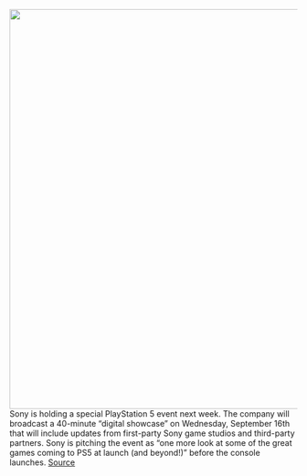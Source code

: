 <img src='https://cdn.vox-cdn.com/thumbor/FR3VjajaGQkhu6dp9TR9og1V2Yk=/0x0:1632x918/1200x800/filters:focal(686x329:946x589)/cdn.vox-cdn.com/uploads/chorus_image/image/67394933/SIE_Project_Nimble_LOCALIZATION_003_EN_01.0.jpg' width='700px' /><br/>
Sony is holding a special PlayStation 5 event next week. The company will broadcast a 40-minute “digital showcase” on Wednesday, September 16th that will include updates from first-party Sony game studios and third-party partners. Sony is pitching the event as “one more look at some of the great games coming to PS5 at launch (and beyond!)” before the console launches.
<a href='https://www.theverge.com/2020/9/12/21433743/sony-playstation-5-event-september-16th'> Source <a/>